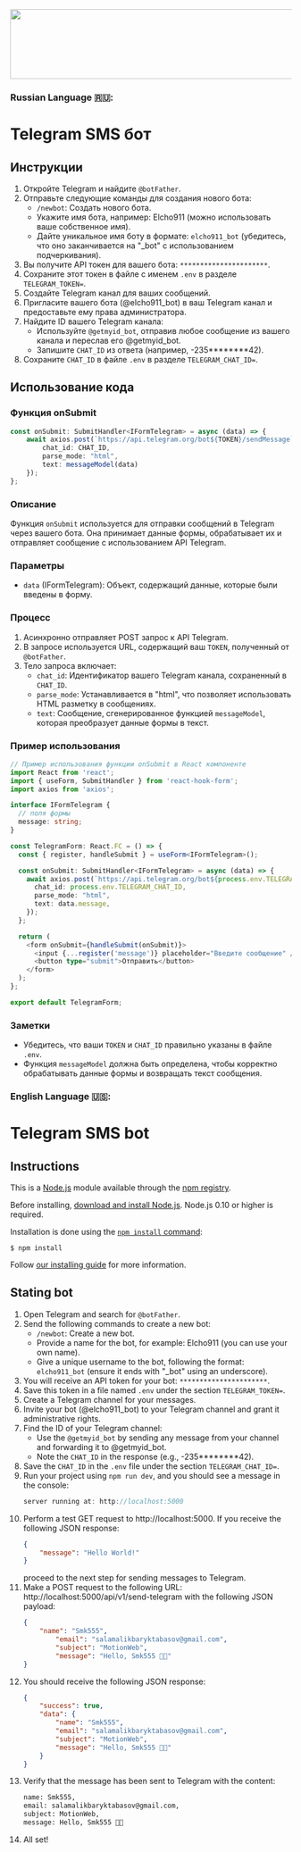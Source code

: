 <div align="center">
<!-- <img src="https://elcho911.netlify.app/Elkhan2003-icons/Front-end-DevX.gif"/> -->
<!-- <img src="https://elcho911.netlify.app/Elkhan2003-icons/madara.gif"/> -->
<!-- <img src="https://elcho911.netlify.app/Elkhan2003-icons/madara-v2.gif"/> -->
<img width="800px" height="125px" src="https://elcho911.netlify.app/Elkhan2003-icons/elcho.gif"/>
</div>

### Russian Language 🇷🇺:

# Telegram SMS бот

## Инструкции

1. Откройте Telegram и найдите `@botFather`.
2. Отправьте следующие команды для создания нового бота:
   - `/newbot`: Создать нового бота.
   - Укажите имя бота, например: Elcho911 (можно использовать ваше собственное имя).
   - Дайте уникальное имя боту в формате: `elcho911_bot` (убедитесь, что оно заканчивается на "\_bot" с использованием подчеркивания).
3. Вы получите API токен для вашего бота: `**********************`.
4. Сохраните этот токен в файле с именем `.env` в разделе `TELEGRAM_TOKEN=`.
5. Создайте Telegram канал для ваших сообщений.
6. Пригласите вашего бота (@elcho911_bot) в ваш Telegram канал и предоставьте ему права администратора.
7. Найдите ID вашего Telegram канала:
   - Используйте `@getmyid_bot`, отправив любое сообщение из вашего канала и переслав его @getmyid_bot.
   - Запишите `CHAT_ID` из ответа (например, -235**\*\*\*\***42).
8. Сохраните `CHAT_ID` в файле `.env` в разделе `TELEGRAM_CHAT_ID=`.

## Использование кода

### Функция onSubmit

```typescript
const onSubmit: SubmitHandler<IFormTelegram> = async (data) => {
	await axios.post(`https://api.telegram.org/bot${TOKEN}/sendMessage`, {
		chat_id: CHAT_ID,
		parse_mode: "html",
		text: messageModel(data)
	});
};
```

### Описание

Функция `onSubmit` используется для отправки сообщений в Telegram через вашего бота. Она принимает данные формы, обрабатывает их и отправляет сообщение с использованием API Telegram.

### Параметры

- `data` (IFormTelegram): Объект, содержащий данные, которые были введены в форму.

### Процесс

1. Асинхронно отправляет POST запрос к API Telegram.
2. В запросе используется URL, содержащий ваш `TOKEN`, полученный от `@botFather`.
3. Тело запроса включает:
   - `chat_id`: Идентификатор вашего Telegram канала, сохраненный в `CHAT_ID`.
   - `parse_mode`: Устанавливается в "html", что позволяет использовать HTML разметку в сообщениях.
   - `text`: Сообщение, сгенерированное функцией `messageModel`, которая преобразует данные формы в текст.

### Пример использования

```typescript
// Пример использования функции onSubmit в React компоненте
import React from 'react';
import { useForm, SubmitHandler } from 'react-hook-form';
import axios from 'axios';

interface IFormTelegram {
  // поля формы
  message: string;
}

const TelegramForm: React.FC = () => {
  const { register, handleSubmit } = useForm<IFormTelegram>();

  const onSubmit: SubmitHandler<IFormTelegram> = async (data) => {
    await axios.post(`https://api.telegram.org/bot${process.env.TELEGRAM_TOKEN}/sendMessage`, {
      chat_id: process.env.TELEGRAM_CHAT_ID,
      parse_mode: "html",
      text: data.message,
    });
  };

  return (
    <form onSubmit={handleSubmit(onSubmit)}>
      <input {...register('message')} placeholder="Введите сообщение" />
      <button type="submit">Отправить</button>
    </form>
  );
};

export default TelegramForm;
```

### Заметки

- Убедитесь, что ваши `TOKEN` и `CHAT_ID` правильно указаны в файле `.env`.
- Функция `messageModel` должна быть определена, чтобы корректно обрабатывать данные формы и возвращать текст сообщения.

### English Language 🇺🇸:

# Telegram SMS bot

## Instructions

This is a [Node.js](https://nodejs.org/en/) module available through the
[npm registry](https://www.npmjs.com/).

Before installing, [download and install Node.js](https://nodejs.org/en/download/).
Node.js 0.10 or higher is required.

Installation is done using the
[`npm install` command](https://docs.npmjs.com/getting-started/installing-npm-packages-locally):

```console
$ npm install
```

Follow [our installing guide](http://expressjs.com/en/starter/installing.html)
for more information.

## Stating bot

1. Open Telegram and search for `@botFather`.
2. Send the following commands to create a new bot:
   - `/newbot`: Create a new bot.
   - Provide a name for the bot, for example: Elcho911 (you can use your own name).
   - Give a unique username to the bot, following the format: `elcho911_bot` (ensure it ends with "\_bot" using an underscore).
3. You will receive an API token for your bot: `**********************`.
4. Save this token in a file named `.env` under the section `TELEGRAM_TOKEN=`.
5. Create a Telegram channel for your messages.
6. Invite your bot (@elcho911_bot) to your Telegram channel and grant it administrative rights.
7. Find the ID of your Telegram channel:
   - Use the `@getmyid_bot` by sending any message from your channel and forwarding it to @getmyid_bot.
   - Note the `CHAT_ID` in the response (e.g., -235**\*\*\*\***42).
8. Save the `CHAT_ID` in the `.env` file under the section `TELEGRAM_CHAT_ID=`.
9. Run your project using `npm run dev`, and you should see a message in the console:
   ```ts
   server running at: http://localhost:5000
   ```
10. Perform a test GET request to http://localhost:5000. If you receive the following JSON response:
    ```json
    {
    	"message": "Hello World!"
    }
    ```
    proceed to the next step for sending messages to Telegram.
11. Make a POST request to the following URL: http://localhost:5000/api/v1/send-telegram with the following JSON payload:
    ```json
    {
    	"name": "Smk555",
    		"email": "salamalikbaryktabasov@gmail.com",
    		"subject": "MotionWeb",
    		"message": "Hello, Smk555 👋🏻"
    }
    ```
12. You should receive the following JSON response:
    ```json
    {
    	"success": true,
    	"data": {
    		"name": "Smk555",
    		"email": "salamalikbaryktabasov@gmail.com",
    		"subject": "MotionWeb",
    		"message": "Hello, Smk555 👋🏻"
    	}
    }
    ```
13. Verify that the message has been sent to Telegram with the content:
    ```txt
    name: Smk555,
    email: salamalikbaryktabasov@gmail.com,
    subject: MotionWeb,
    message: Hello, Smk555 👋🏻
    ```
14. All set!
